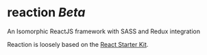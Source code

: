 # reaction _Beta_
An Isomorphic ReactJS framework with SASS and Redux integration

Reaction is loosely based on the [React Starter Kit](https://github.com/kriasoft/react-starter-kit).
